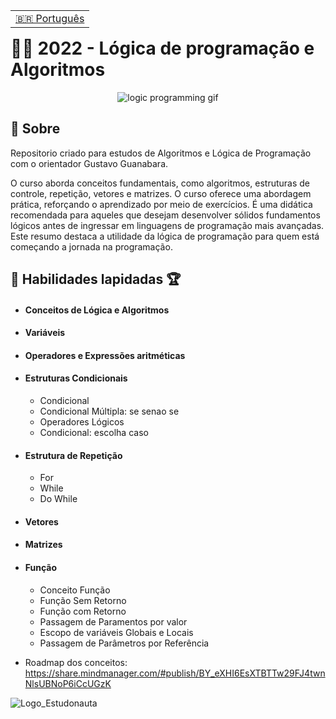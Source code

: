 <table align="right">

  <tr>
    <td>
      <a href="README.md">🇧🇷 Português</a>
    </td>
  </tr>
</table>

# 👨‍🚀 2022 - Lógica de programação e Algoritmos

<div align="center">
  <img src="https://user-images.githubusercontent.com/86276393/202290783-13072a3c-cb21-41af-86fd-e7820fc1d74e.gif" alt="logic programming gif" />
</div>

## 📝 Sobre
Repositorio criado para estudos de Algoritmos e Lógica de Programação com o orientador Gustavo Guanabara.

O curso aborda conceitos fundamentais, como algoritmos, estruturas de controle, repetição, vetores e matrizes. O curso oferece uma abordagem prática, reforçando o aprendizado por meio de exercícios. É uma didática recomendada para aqueles que desejam desenvolver sólidos fundamentos lógicos antes de ingressar em linguagens de programação mais avançadas. Este resumo destaca a utilidade da lógica de programação para quem está começando a jornada na programação.

## 📖 Habilidades lapidadas 🏆

- #### Conceitos de Lógica e Algoritmos
- #### Variáveis
- #### Operadores e Expressões aritméticas 
- #### Estruturas Condicionais
  - Condicional
  - Condicional Múltipla: se senao se
  - Operadores Lógicos
  - Condicional: escolha caso
- #### Estrutura de Repetição
  - For
   - While
   - Do While
- #### Vetores
- #### Matrizes
- #### Função
  - Conceito Função
  - Função Sem Retorno
  - Função com Retorno
  - Passagem de Paramentos por valor
  - Escopo de variáveis Globais e Locais
  - Passagem de Parâmetros por Referência 
 

- Roadmap dos conceitos: https://share.mindmanager.com/#publish/BY_eXHI6EsXTBTTw29FJ4twnNlsUBNoP6iCcUGzK

![Logo_Estudonauta](https://github.com/luanrramos/Algoritmos_Estudonauta/assets/104947687/25b02d3c-a285-450b-bcc9-eb02ea43671a)
